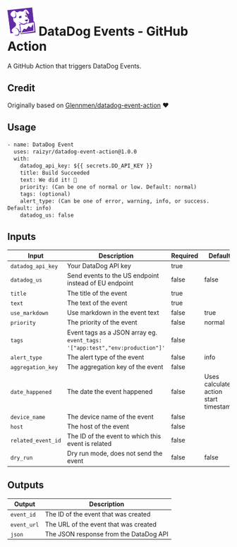 <h1>
  <picture>
    <source media="(prefers-color-scheme: dark)" srcset="assets/dd_icon_white.svg">
    <source media="(prefers-color-scheme: light)" srcset="assets/dd_icon_rgb.svg">
    <img alt="Datadog Logo" src="assets/dd_icon_rgb.svg" height="64" width="64">
  </picture>
  DataDog Events - GitHub Action
</h1>

A GitHub Action that triggers DataDog Events.

## Credit

Originally based on [Glennmen/datadog-event-action](https://github.com/Glennmen/datadog-event-action) :heart:

## Usage

```
- name: DataDog Event
  uses: raizyr/datadog-event-action@1.0.0
  with:
    datadog_api_key: ${{ secrets.DD_API_KEY }}
    title: Build Succeeded
    text: We did it! 🎉
    priority: (Can be one of normal or low. Default: normal)
    tags: (optional)
    alert_type: (Can be one of error, warning, info, or success. Default: info)
    datadog_us: false
```

## Inputs

| Input | Description | Required | Default |
| --- | --- | --- | --- |
| `datadog_api_key` | Your DataDog API key | true | |
| `datadog_us` | Send events to the US endpoint instead of EU endpoint | false | false |
| `title` | The title of the event | true | |
| `text` | The text of the event | true | |
| `use_markdown` | Use markdown in the event text | false | true |
| `priority` | The priority of the event | false | normal |
| `tags` | Event tags as a JSON array eg. `event_tags: '["app:test","env:production"]'` | false | |
| `alert_type` | The alert type of the event | false | info |
| `aggregation_key` | The aggregation key of the event | false | |
| `date_happened` | The date the event happened | false | Uses calculated action start timestamp |
| `device_name` | The device name of the event | false | |
| `host` | The host of the event | false | |
| `related_event_id` | The ID of the event to which this event is related | false | |
| `dry_run` | Dry run mode, does not send the event | false | false |

## Outputs

| Output | Description |
| --- | --- |
| `event_id` | The ID of the event that was created |
| `event_url` | The URL of the event that was created |
| `json` | The JSON response from the DataDog API |

